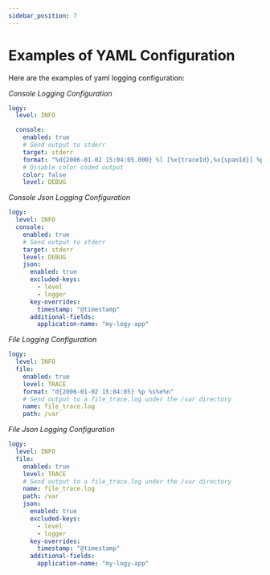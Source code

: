 ```yaml
---
sidebar_position: 7
---
```


# Examples of YAML Configuration

Here are the examples of yaml logging configuration:

*Console Logging Configuration*

```yaml
logy:
  level: INFO

  console:
    enabled: true
    # Send output to stderr
    target: stderr
    format: "%d{2006-01-02 15:04:05.000} %l [%x{traceId},%x{spanId}] %p : %s%e%n"
    # Disable color coded output
    color: false
    level: DEBUG
```

*Console Json Logging Configuration*

```yaml
logy:
  level: INFO
  console:
    enabled: true
    # Send output to stderr
    target: stderr
    level: DEBUG
    json:
      enabled: true
      excluded-keys:
        - level
        - logger
      key-overrides:
        timestamp: "@timestamp"
      additional-fields:
        application-name: "my-logy-app"
```

*File Logging Configuration*

```yaml
logy:
  level: INFO
  file:
    enabled: true
    level: TRACE
    format: "d{2006-01-02 15:04:05} %p %s%e%n"
    # Send output to a file_trace.log under the /var directory
    name: file_trace.log
    path: /var
```

*File Json Logging Configuration*

```yaml
logy:
  level: INFO
  file:
    enabled: true
    level: TRACE
    # Send output to a file_trace.log under the /var directory
    name: file_trace.log
    path: /var
    json:
      enabled: true
      excluded-keys:
        - level
        - logger
      key-overrides:
        timestamp: "@timestamp"
      additional-fields:
        application-name: "my-logy-app"
```